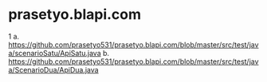 # prasetyo.blapi.com

1 a. https://github.com/prasetyo531/prasetyo.blapi.com/blob/master/src/test/java/scenarioSatu/ApiSatu.java
  b. https://github.com/prasetyo531/prasetyo.blapi.com/blob/master/src/test/java/ScenarioDua/ApiDua.java 
